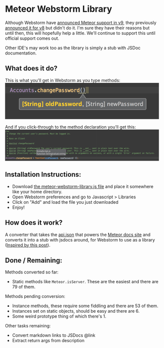 Meteor Webstorm Library
=======================
Although Webstorm have [announced Meteor support in v9](http://confluence.jetbrains.com/display/WI/Roadmap+for+WebStorm+9), they previously [announced it for v8](http://confluence.jetbrains.com/display/WI/Roadmap+for+WebStorm+8) but didn't do it. I'm sure they have their reasons but until then, this will hopefully help a little. We'll continue to support this until official support comes out.

Other IDE's may work too as the library is simply a stub with JSDoc documentation.

What does it do?
----------------

This is what you'll get in Webstorm as you type methods:
![](./img/inline-docs.png)

And if you click-through to the method declaration you'll get this:
![](./img/jsdocs.png)

Installation Instructions:
--------------------------
* Download [the meteor-webstorm-library.js file](https://raw.githubusercontent.com/xolvio/meteor-webstorm/master/meteor-webstorm-library.js) and place it somewhere like your home directory.
* Open Webstorm preferences and go to Javascript > Libraries
* Click on "Add" and load the file you just downloaded
* Enjoy!


How does it work?
-----------------
A converter that takes the [api.json](https://github.com/meteor/meteor/blob/devel/docs/client/api.js) that powers the [Meteor docs site](docs.meteor.com) and converts it into a stub with jsdocs around, for Webstorm to use as a library  ([Inspired by this post](http://youtrack.jetbrains.com/issue/WEB-6264#comment=27-615870)).

Done / Remaining:
-----------------
Methods converted so far:
* Static methods like `Meteor.isServer`. These are the easiest and there are 
79 of them.

Methods pending conversion:
* Instance methods, these require some fiddling and there are 53 of them.
* Instances set on static objects, should be easy and there are 6.
* Some weird prototype thing of which there's 1.

Other tasks remaining:
* Convert markdown links to JSDocs @link
* Extract return args from description
